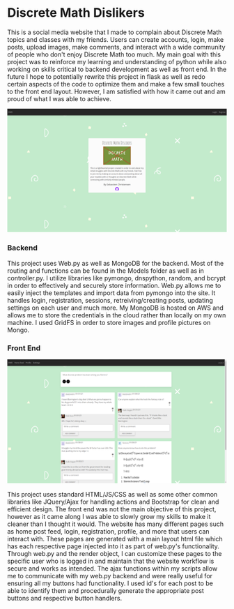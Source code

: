 # Discrete Math Dislikers #

This is a social media website that I made to complain about Discrete Math topics and classes with my friends. Users can create accounts, login, make posts, upload images, make comments, and interact with a wide community of people who don't enjoy Discrete Math too much. My main goal with this project was to reinforce my learning and understanding of python while also working on skills critical to backend development as well as front end. In the future I hope to potentially rewrite this project in flask as well as redo certain aspects of the code to optimize them and make a few small touches to the front end layout. However, I am satisfied with how it came out and am proud of what I was able to achieve.

![Website](static/images/websiteSC.png)

### Backend ###

This project uses Web.py as well as MongoDB for the backend. Most of the routing and functions can be found in the Models folder as well as in controller.py. I utilize libraries like pymongo, dnspython, random, and bcrypt in order to effectively and securely store information. Web.py allows me to easily inject the templates and import data from pymongo into the site. It handles login, registration, sessions, retreiving/creating posts, updating settings on each user and much more. My MongoDB is hosted on AWS and allows me to store the credentials in the cloud rather than locally on my own machine. I used GridFS in order to store images and profile pictures on Mongo.

### Front End ###

![HomeFeed](static/images/feedSC.png)

This project uses standard HTML/JS/CSS as well as some other common libraries like JQuery/Ajax for handling actions and Bootstrap for clean and efficient design. The front end was not the main objective of this project, however as it came along I was able to slowly grow my skills to make it cleaner than I thought it would. The website has many different pages such as home post feed, login, registration, profile, and more that users can interact with. These pages are generated with a main layout html file which has each respective page injected into it as part of web.py's functionality. Through web.py and the render object, I can customize these pages to the specific user who is logged in and maintain that the website workflow is secure and works as intended. The ajax functions within my scripts allow me to communicate with my web.py backend and were really useful for ensuring all my buttons had functionality. I used id's for each post to be able to identify them and procedurally generate the appropriate post buttons and respective button handlers. 
